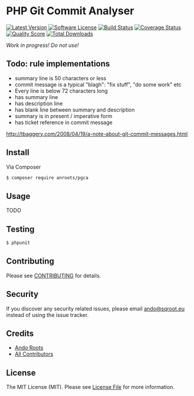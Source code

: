 # PHP Git Commit Analyser

[![Latest Version](https://img.shields.io/github/release/anroots/pgca.svg?style=flat-square)](https://github.com/anroots/pgca/releases)
[![Software License](https://img.shields.io/badge/license-MIT-brightgreen.svg?style=flat-square)](LICENSE.md)
[![Build Status](https://img.shields.io/travis/anroots/pgca/master.svg?style=flat-square)](https://travis-ci.org/anroots/pgca)
[![Coverage Status](https://img.shields.io/scrutinizer/coverage/g/anroots/pgca.svg?style=flat-square)](https://scrutinizer-ci.com/g/anroots/pgca/code-structure)
[![Quality Score](https://img.shields.io/scrutinizer/g/anroots/pgca.svg?style=flat-square)](https://scrutinizer-ci.com/g/anroots/pgca)
[![Total Downloads](https://img.shields.io/packagist/dt/anroots/pgca.svg?style=flat-square)](https://packagist.org/packages/anroots/pgca)

*Work in progress! Do not use!*

## Todo: rule implementations

- summary line is 50 characters or less
- commit message is a typical "blagh": "fix stuff", "do some work" etc
- Every line is below 72 characters long
- has summary line
- has description line
- has blank line between summary and description
- summary is in present / imperative form
- has ticket reference in commit message

http://tbaggery.com/2008/04/19/a-note-about-git-commit-messages.html

## Install

Via Composer

``` bash
$ composer require anroots/pgca
```

## Usage

TODO

## Testing

``` bash
$ phpunit
```

## Contributing

Please see [CONTRIBUTING](CONTRIBUTING.md) for details.

## Security

If you discover any security related issues, please email ando@sqroot.eu instead of using the issue tracker.

## Credits

- [Ando Roots](https://github.com/anroots)
- [All Contributors](../../contributors)

## License

The MIT License (MIT). Please see [License File](LICENSE.md) for more information.

